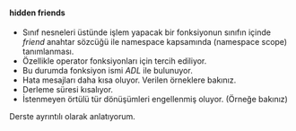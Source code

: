 #### hidden friends

+ Sınıf nesneleri üstünde işlem yapacak bir fonksiyonun sınıfın içinde _friend_ anahtar sözcüğü ile namespace kapsamında (namespace scope) tanımlanması.
+ Özellikle operator fonksiyonları için tercih ediliyor.
+ Bu durumda fonksiyon ismi _ADL_ ile bulunuyor.
+ Hata mesajları daha kısa oluyor. Verilen örneklere bakınız. 
+ Derleme süresi kısalıyor.
+ İstenmeyen örtülü tür dönüşümleri engellenmiş oluyor. (Örneğe bakınız)

Derste ayrıntılı olarak anlatıyorum.
